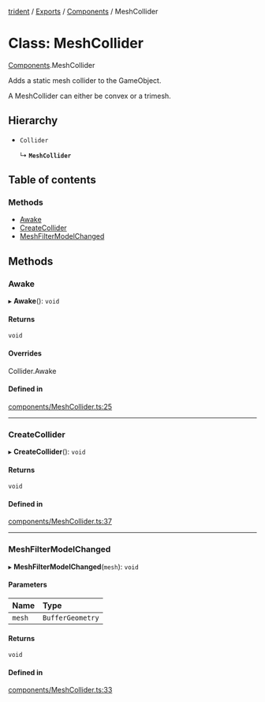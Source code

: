 [trident](../README.md) / [Exports](../modules.md) / [Components](../modules/Components.md) / MeshCollider

# Class: MeshCollider

[Components](../modules/Components.md).MeshCollider

Adds a static mesh collider to the GameObject.

A MeshCollider can either be convex or a trimesh.

## Hierarchy

- `Collider`

  ↳ **`MeshCollider`**

## Table of contents

### Methods

- [Awake](Components.MeshCollider.md#awake)
- [CreateCollider](Components.MeshCollider.md#createcollider)
- [MeshFilterModelChanged](Components.MeshCollider.md#meshfiltermodelchanged)

## Methods

### Awake

▸ **Awake**(): `void`

#### Returns

`void`

#### Overrides

Collider.Awake

#### Defined in

[components/MeshCollider.ts:25](https://github.com/AIFanatic/Trident/blob/5fab94d/src/components/MeshCollider.ts#L25)

___

### CreateCollider

▸ **CreateCollider**(): `void`

#### Returns

`void`

#### Defined in

[components/MeshCollider.ts:37](https://github.com/AIFanatic/Trident/blob/5fab94d/src/components/MeshCollider.ts#L37)

___

### MeshFilterModelChanged

▸ **MeshFilterModelChanged**(`mesh`): `void`

#### Parameters

| Name | Type |
| :------ | :------ |
| `mesh` | `BufferGeometry` |

#### Returns

`void`

#### Defined in

[components/MeshCollider.ts:33](https://github.com/AIFanatic/Trident/blob/5fab94d/src/components/MeshCollider.ts#L33)
